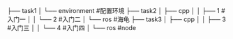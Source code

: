 ├── task1
│   └── environment        #配置环境
├── task2
│   ├── cpp
│   │   ├── 1        #入门一
│   │   └── 2        #入门二
│   └── ros          #海龟
├── task3
│   ├── cpp
│   │   ├── 3        #入门三
│   │   └── 4        #入门四
│   └── ros        #node
